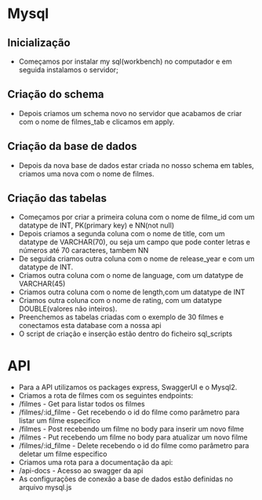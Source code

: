 # Mysql

## Inicialização
- Começamos por instalar my sql(workbench) no computador e em seguida instalamos o servidor;

## Criação do schema 
- Depois criamos um schema novo no servidor que acabamos de criar com o nome de filmes_tab e clicamos em apply.

## Criação da base de dados
- Depois da nova base de dados estar criada no nosso schema em tables, criamos uma nova com o nome de filmes.

## Criação das tabelas
- Começamos por criar a primeira coluna com o nome de filme_id com um datatype de INT, PK(primary key) e NN(not null) 
- Depois criamos a segunda coluna com o nome de title, com um datatype de VARCHAR(70), ou seja um campo que pode conter letras e números até 70 caracteres, tambem NN
- De seguida criamos outra coluna com o nome de release_year e com um datatype de INT.
- Criamos outra coluna com o nome de language, com um datatype de VARCHAR(45)
- Criamos outra coluna com o nome de length,com um datatype de INT
- Criamos outra coluna com o nome de rating, com um datatype DOUBLE(valores não inteiros).
- Preenchemos as tabelas criadas com o exemplo de 30 filmes e conectamos esta database com a nossa api
- O script de criação e inserção estão dentro do ficheiro sql_scripts

# API
- Para a API utilizamos os packages express, SwaggerUI e o Mysql2. 
- Criamos a rota de filmes com os seguintes endpoints:
- /filmes - Get para listar todos os filmes
- /filmes/:id_filme - Get recebendo o id do filme como parâmetro para listar um filme especifico
- /filmes - Post recebendo um filme no body para inserir um novo filme
- /filmes - Put recebendo um filme no body para atualizar um novo filme
- /filmes/:id_filme - Delete recebendo o id do filme como parâmetro para deletar um filme especifico
- Criamos uma rota para a documentação da api:
- /api-docs - Acesso ao swagger da api
- As configurações de conexão a base de dados estão definidas no arquivo mysql.js

